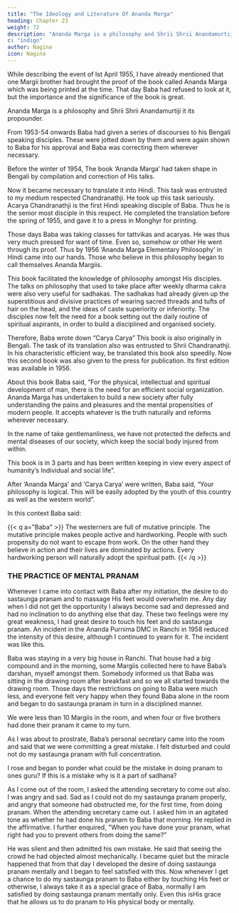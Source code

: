 ```yaml
---
title: "The Ideology and Literature Of Ananda Marga"
heading: Chapter 23
weight: 72
description: "Ananda Marga is a philosophy and Shrii Shrii Anandamurtiji it its propounder"
c: "indigo"
author: Nagina
icon: Nagina
---
```



While describing the event of Ist April 1955, I have already mentioned that one
Margii brother had brought the proof of the book called Ananda Marga which was being
printed at the time. That day Baba had refused to look at it, but the importance and the
significance of the book is great. 

Ananda Marga is a philosophy and Shrii Shrii Anandamurtiji it its propounder.

<!-- This is the most powerful philosophical treatise of modern times.

So far we were doing pracar on the basis of telling people what we had heard from Baba. But the necessity of a book of philosophy was becoming more and more evident. -->

From 1953-54 onwards Baba had given a series of discourses to his Bengali speaking disciples. These were jotted down by them and were again shown to Baba for his approval and Baba was correcting them wherever necessary.

Before the winter of 1954, The book ‘Ananda Marga’ had taken shape in Bengali by compilation and correction of His talks. 

Now it became necessary to translate it into Hindi. This task was entrusted to my medium
respected Chandranathji. He took up this task seriously. Acarya Chandranathji is the
first Hindi speaking disciple of Baba. Thus he is the senior most disciple in this respect.
He completed the translation before the spring of 1955, and gave it to a press in
Monghyr for printing.

Those days Baba was taking classes for tattvikas and acaryas. He was thus very much pressed for want of time. Even so, somehow or other He went through its proof. Thus by 1956 ‘Ananda Marga Elementary Philosophy’ in Hindi came into our hands. Those who believe in this philosophy began to call themselves Ananda Margiis.

This book facilitated the knowledge of philosophy amongst His disciples. The talks on philosophy that used to take place after weekly dharma cakra were also very useful for sadhakas. The sadhakas had already given up the superstitious and divisive practices of wearing sacred threads and tufts of hair on the head, and the ideas of caste superiority or inferiority. The disciples now felt the need for a book setting out the daily routine of spiritual aspirants, in order to build a disciplined and organised society. 

Therefore, Baba wrote down “Carya Carya” This book is also originally in Bengali. The task of its translation also was entrusted to Shrii Chandranathji. In his characteristic efficient way, be translated this book also speedily. Now this second book was also given to the press for publication. Its first edition was available in 1956.

About this book Baba said, “For the physical, intellectual and spiritual
development of man, there is the need for an efficient social organization. Ananda
Marga has undertaken to build a new society after fully understanding the pains and
pleasures and the mental propensities of modern people. It accepts whatever is the
truth naturally and reforms wherever necessary.

In the name of take gentlemanliness, we have not protected the defects and mental diseases of our society, which keep the social body injured from within. 

This book is in 3 parts and has been written keeping in view every aspect of humanity’s Individual and social life”. 

After ‘Ananda Marga’ and ‘Carya Carya’ were written, Baba said, “Your philosophy is logical. This will be easily adopted by the youth of this country as well as the western world”.

In this context Baba said:

{{< q a="Baba" >}}
The westerners are full of mutative principle. The mutative principle makes people active and hardworking. People with such propensity do not want to escape from work. On the other hand they believe in action and their lives are dominated by actions. Every hardworking person will naturally adopt the spiritual path.
{{< /q >}}

<!-- As the pracar of Ananda Marga advanced Baba was kind enough to give us
further necessary literature at the appropriate time. In order to materialise this
philosophy Baba trained the acaryas.
Salutations to Baba the Inspirer of the Devotees -->

### THE PRACTICE OF MENTAL PRANAM

Whenever I came into contact with Baba after my initiation, the desire to do
sastaunga pranam and to massage His feet would overwhelm me. Any day when I did
not get the opportunity I always become sad and depressed and had no inclination to
do anything else that day. These two feelings were my great weakness, I had great
desire to touch his feet and do sastaunga pranam. An incident in the Ananda Purnima
DMC in Ranchi in 1958 reduced the intensity of this desire, although I continued to
yearn for it. The incident was like this.

Baba was staying in a very big house in Ranchi. That house had a big
compound and in the morning, some Margiis collected here to have Baba’s darshan,
myself amongst them. Somebody informed us that Baba was sitting in the drawing
room after breakfast and so we all started towards the drawing room. Those days the
restrictions on going to Baba were much less, and everyone felt very happy when they
found Baba alone in the room and began to do sastaunga pranam in turn in a
disciplined manner.

We were less than 10 Margiis in the room, and when four or five brothers had
done their pranam it came to my turn. 

As I was about to prostrate, Baba’s personal
secretary came into the room and said that we were committing a great mistake. I felt
disturbed and could not do my sastaunga pranam with full concentration. 

I rose and
began to ponder what could be the mistake in doing pranam to ones guru? If this is a
mistake why is it a part of sadhana?

As I come out of the room, I asked the attending secretary to come out also. I
was angry and sad. Sad as I could not do my sastaunga pranam properly, and angry
that someone had obstructed me, for the first time, from doing pranam. When the
attending secretary came out. I asked him in an agitated tone as whether he had done
his pranam to Baba that morning. He replied in the affirmative.
I further enquired, "When you have done your pranam, what right had you to
prevent others from doing the same?”

He was silent and then admitted his own mistake. He said that seeing the crowd
he had objected almost mechanically. I became quiet but the miracle happened that
from that day I developed the desire of doing sastaunga pranam mentally and I began
to feel satisfied with this. Now whenever I get a chance to do my sastaunga pranam to
Baba either by touching His feet or otherwise, I always take it as a special grace of
Baba, normally I am satisfied by doing sastaunga pranam mentally only. Even this isHis grace that he allows us to do pranam to His physical body or mentally.

